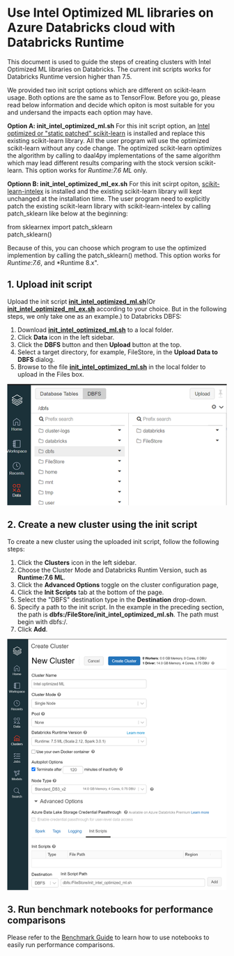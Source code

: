 # Use Intel Optimized ML libraries on Azure Databricks cloud with Databricks Runtime 
This document is used to guide the steps of creating clusters with Intel Optimized ML libraries on Databricks.  The current init scripts works for Databricks Runtime version higher than 7.5. 

We provided two init script options which are different on scikit-learn usage. Both options are the same as to TensorFlow. Before you go, please read below information and decide which opiton is most suitable for you and undersand the impacts each option may have.

**Option A: init_intel_optimized_ml.sh** For this init script option, an [Intel optimized or "static patched" scikit-learn](https://anaconda.org/intel/scikit-learn) is installed and replace this existing scikit-learn library. All the user program will use the optimized scikit-learn without any code change. The optimized scikit-learn optimizes the algorithm by calling to daal4py implementations of the same algorithm which may lead different results comparing with the stock version scikit-learn. This option works for *Runtime:7.6 ML* only. 

**Optionn B: init_intel_optimized_ml_ex.sh**  For this init scirpt opiton, [scikit-learn-intelex](https://github.com/intel/scikit-learn-intelex#%EF%B8%8F-get-started) is installed and the existing scikit-learn library will kept unchanged at the installation time. The user program need to explicitly patch the existing scikit-learn library with scikit-learn-intelex by calling patch_sklearn like below at the beginning:

from sklearnex import patch_sklearn <br/>
patch_sklearn()

Because of this, you can choose which program to use the optimized implemention by calling the patch_sklearn() method. This option works for *Runtime:7.6*, and *Runtime 8.x". 

## 1. Upload init script

Upload the init script **[init_intel_optimized_ml.sh](./init_intel_optimized_ml.sh)**(Or **[init_intel_optimized_ml_ex.sh](./init_intel_optimized_ml_ex.sh)** according to your choice. But in the following steps, we only take one as an example.) to Databricks DBFS:

1. Download **[init_intel_optimized_ml.sh](./init_intel_optimized_ml.sh)** to a local folder.
2. Click **Data** icon in the left sidebar.
3. Click the **DBFS** button and then **Upload** button at the top.
4. Select a target directory, for example, FileStore, in the **Upload Data to DBFS** dialog.
5. Browse to the file **[init_intel_optimized_ml.sh](./init_intel_optimized_ml.sh)** in the local folder to upload in the Files box.

![upload_init_script](./imgs/upload_init_script.png)


## 2. Create a new cluster using the init script
To create a new cluster using the uploaded init script, follow the following steps:

1. Click the  **Clusters** icon in the left sidebar.
2. Choose the Cluster Mode and Databricks Runtim Version, such as **Runtime:7.6 ML**.
3. Click the **Advanced Options** toggle on the cluster configuration page,
4. Click the **Init Scripts** tab at the bottom of the page.
5. Select the "DBFS" destination type in the **Destination** drop-down.
6. Specify a path to the init script. In the example in the preceding section, the path is **dbfs:/FileStore/init_intel_optimized_ml.sh**. The path must begin with dbfs:/.
7. Click **Add**. 

![create_cluster](./imgs/create_cluster.png)


## 3. Run benchmark notebooks for performance comparisons

Please refer to the [Benchmark Guide](./benchmark/README.md) to learn how to use notebooks to easily run performance comparisons.
